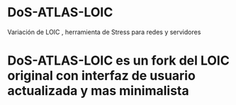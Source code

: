 # DoS-ATLAS-LOIC
Variación de LOIC , herramienta de Stress para redes y servidores

# DoS-ATLAS-LOIC es un fork del LOIC original con interfaz de usuario actualizada y mas minimalista 
